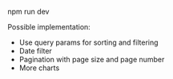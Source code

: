 npm run dev

Possible implementation:
* Use query params for sorting and filtering
* Date filter
* Pagination with page size and page number
* More charts

